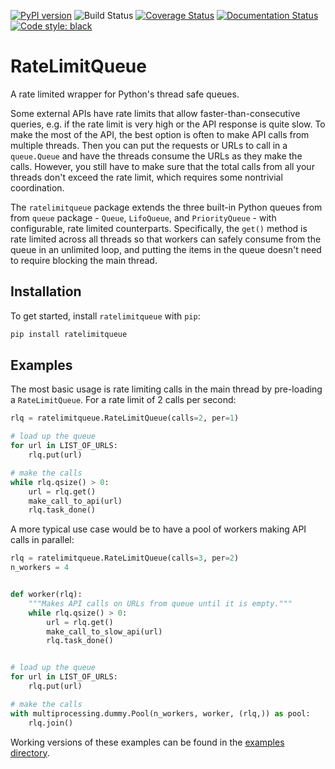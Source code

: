 [![PyPI version](https://badge.fury.io/py/ratelimitqueue.svg)](https://badge.fury.io/py/ratelimitqueue) ![Build Status](https://travis-ci.com/JohnPaton/ratelimitqueue.svg?branch=master) [![Coverage Status](https://coveralls.io/repos/github/JohnPaton/ratelimitqueue/badge.svg)](https://coveralls.io/github/JohnPaton/ratelimitqueue) [![Documentation Status](https://readthedocs.org/projects/ratelimitqueue/badge/?version=latest)](https://ratelimitqueue.readthedocs.io/en/latest/?badge=latest)
[![Code style: black](https://img.shields.io/badge/code%20style-black-000000.svg)](https://github.com/ambv/black)

# RateLimitQueue

A rate limited wrapper for Python's thread safe queues.

Some external APIs have rate limits that allow faster-than-consecutive queries, e.g. if the rate limit is very high or the API response is quite slow. To make the most of the API, the best option is often to make API calls from multiple threads. Then you can put the requests or URLs to call in a `queue.Queue` and have the threads consume the URLs as they make the calls. However, you still have to make sure that the total calls from all your threads don't exceed the rate limit, which requires some nontrivial coordination. 

The `ratelimitqueue` package extends the three built-in Python queues from from `queue` package - `Queue`, `LifoQueue`, and `PriorityQueue` - with configurable, rate limited counterparts. Specifically, the `get()` method is rate limited across all threads so that workers can safely consume from the queue in an unlimited loop, and putting the items in the queue doesn't need to require blocking the main thread.

## Installation

To get started, install `ratelimitqueue` with `pip`:

```bash
pip install ratelimitqueue
```

## Examples

The most basic usage is rate limiting calls in the main thread by pre-loading a `RateLimitQueue`. For a rate limit of 2 calls per second:

```python
rlq = ratelimitqueue.RateLimitQueue(calls=2, per=1)

# load up the queue
for url in LIST_OF_URLS:
    rlq.put(url)

# make the calls
while rlq.qsize() > 0:
    url = rlq.get()
    make_call_to_api(url)
    rlq.task_done()

```

A more typical use case would be to have a pool of workers making API calls in parallel:

```python
rlq = ratelimitqueue.RateLimitQueue(calls=3, per=2)
n_workers = 4


def worker(rlq):
    """Makes API calls on URLs from queue until it is empty."""
    while rlq.qsize() > 0:
        url = rlq.get()
        make_call_to_slow_api(url)
        rlq.task_done()


# load up the queue
for url in LIST_OF_URLS:
    rlq.put(url)

# make the calls
with multiprocessing.dummy.Pool(n_workers, worker, (rlq,)) as pool:
    rlq.join()

```

Working versions of these examples can be found in the [examples directory](https://github.com/JohnPaton/ratelimitqueue/tree/master/examples).
